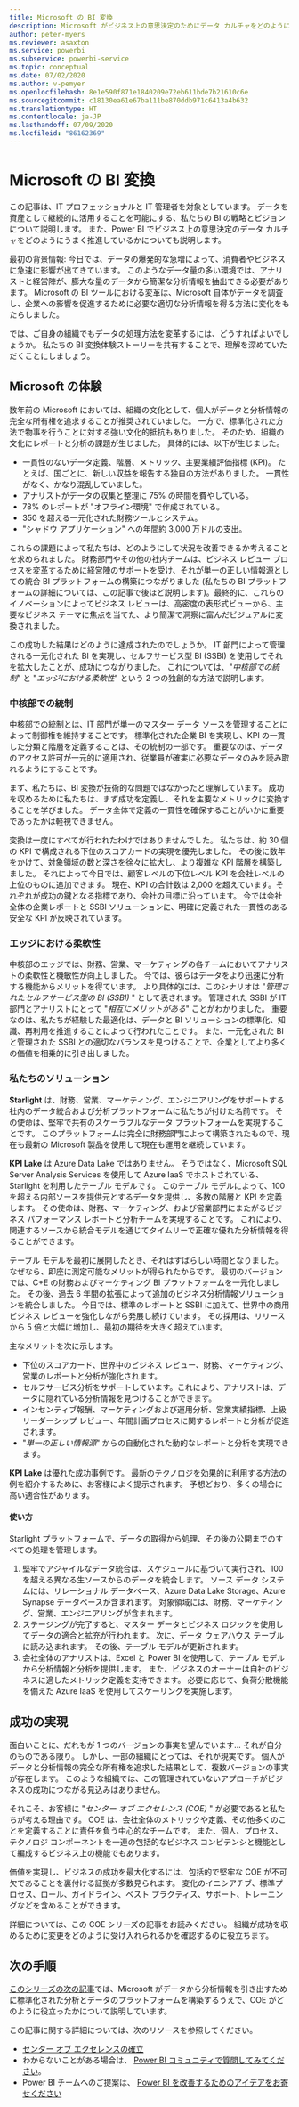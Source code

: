 ```yaml
---
title: Microsoft の BI 変換
description: Microsoft がビジネス上の意思決定のためにデータ カルチャをどのようにうまく推進しているかについて説明します。 BI の戦略とビジョンについて説明します。
author: peter-myers
ms.reviewer: asaxton
ms.service: powerbi
ms.subservice: powerbi-service
ms.topic: conceptual
ms.date: 07/02/2020
ms.author: v-pemyer
ms.openlocfilehash: 8e1e590f871e1840209e72eb611bde7b21610c6e
ms.sourcegitcommit: c18130ea61e67ba111be870ddb971c6413a4b632
ms.translationtype: HT
ms.contentlocale: ja-JP
ms.lasthandoff: 07/09/2020
ms.locfileid: "86162369"
---
```

# <a name="microsofts-bi-transformation"></a>Microsoft の BI 変換

この記事は、IT プロフェッショナルと IT 管理者を対象としています。 データを資産として継続的に活用することを可能にする、私たちの BI の戦略とビジョンについて説明します。 また、Power BI でビジネス上の意思決定のデータ カルチャをどのようにうまく推進しているかについても説明します。

最初の背景情報: 今日では、データの爆発的な急増によって、消費者やビジネスに急速に影響が出てきています。 このようなデータ量の多い環境では、アナリストと経営陣が、膨大な量のデータから簡潔な分析情報を抽出できる必要があります。 Microsoft の BI ツールにおける変革は、Microsoft 自体がデータを調査し、企業への影響を促進するために必要な適切な分析情報を得る方法に変化をもたらしました。

では、ご自身の組織でもデータの処理方法を変革するには、どうすればよいでしょうか。 私たちの BI 変換体験ストーリーを共有することで、理解を深めていただくことにしましょう。

## <a name="microsoft-journey"></a>Microsoft の体験

数年前の Microsoft においては、組織の文化として、個人がデータと分析情報の完全な所有権を追求することが推奨されていました。 一方で、標準化された方法で物事を行うことに対する強い文化的抵抗もありました。 そのため、組織の文化にレポートと分析の課題が生じました。 具体的には、以下が生じました。

- 一貫性のないデータ定義、階層、メトリック、主要業績評価指標 (KPI)。 たとえば、国ごとに、新しい収益を報告する独自の方法がありました。 一貫性がなく、かなり混乱していました。
- アナリストがデータの収集と整理に 75% の時間を費やしている。
- 78% のレポートが "オフライン環境" で作成されている。
- 350 を超える一元化された財務ツールとシステム。
- "シャドウ アプリケーション" への年間約 3,000 万ドルの支出。

これらの課題によって私たちは、どのようにして状況を改善できるか考えることを求められました。 財務部門やその他の社内チームは、ビジネス レビュー プロセスを変革するために経営陣のサポートを受け、それが単一の正しい情報源としての統合 BI プラットフォームの構築につながりました (私たちの BI プラットフォームの詳細については、この記事で後ほど説明します)。最終的に、これらのイノベーションによってビジネス レビューは、高密度の表形式ビューから、主要なビジネス テーマに焦点を当てた、より簡潔で洞察に富んだビジュアルに変換されました。

この成功した結果はどのように達成されたのでしょうか。 IT 部門によって管理される一元化された BI を実現し、セルフサービス型 BI (SSBI) を使用してそれを拡大したことが、成功につながりました。 これについては、"_中核部での統制_" と "_エッジにおける柔軟性_" という 2 つの独創的な方法で説明します。

### <a name="discipline-at-the-core"></a>中核部での統制

中核部での統制とは、IT 部門が単一のマスター データ ソースを管理することによって制御権を維持することです。 標準化された企業 BI を実現し、KPI の一貫した分類と階層を定義することは、その統制の一部です。 重要なのは、データのアクセス許可が一元的に適用され、従業員が確実に必要なデータのみを読み取れるようにすることです。

まず、私たちは、BI 変換が技術的な問題ではなかったと理解しています。 成功を収めるために私たちは、まず成功を定義し、それを主要なメトリックに変換することを学びました。 データ全体で定義の一貫性を確保することがいかに重要であったかは軽視できません。

変換は一度にすべてが行われたわけではありませんでした。 私たちは、約 30 個の KPI で構成される下位のスコアカードの実現を優先しました。 その後に数年をかけて、対象領域の数と深さを徐々に拡大し、より複雑な KPI 階層を構築しました。 それによって今日では、顧客レベルの下位レベル KPI を会社レベルの上位のものに追加できます。 現在、KPI の合計数は 2,000 を超えています。それぞれが成功の鍵となる指標であり、会社の目標に沿っています。 今では会社全体の企業レポートと SSBI ソリューションに、明確に定義された一貫性のある安全な KPI が反映されています。

### <a name="flexibility-at-the-edge"></a>エッジにおける柔軟性

中核部のエッジでは、財務、営業、マーケティングの各チームにおいてアナリストの柔軟性と機敏性が向上しました。 今では、彼らはデータをより迅速に分析する機能からメリットを得ています。 より具体的には、このシナリオは "_管理されたセルフサービス型の BI (SSBI)_ " として表されます。 管理された SSBI が IT 部門とアナリストにとって "_相互にメリットがある_" ことがわかりました。 重要なのは、私たちが経験した最適化は、データと BI ソリューションの標準化、知識、再利用を推進することによって行われたことです。 また、一元化された BI と管理された SSBI との適切なバランスを見つけることで、企業としてより多くの価値を相乗的に引き出しました。

### <a name="our-solution"></a>私たちのソリューション

**Starlight** は、財務、営業、マーケティング、エンジニアリングをサポートする社内のデータ統合および分析プラットフォームに私たちが付けた名前です。 その使命は、堅牢で共有のスケーラブルなデータ プラットフォームを実現することです。 このプラットフォームは完全に財務部門によって構築されたもので、現在も最新の Microsoft 製品を使用して現在も運用を継続しています。

**KPI Lake** は Azure Data Lake ではありません。 そうではなく、Microsoft SQL Server Analysis Services を使用して Azure IaaS でホストされている、Starlight を利用したテーブル モデルです。 このテーブル モデルによって、100 を超える内部ソースを提供元とするデータを提供し、多数の階層と KPI を定義します。 その使命は、財務、マーケティング、および営業部門にまたがるビジネス パフォーマンス レポートと分析チームを実現することです。 これにより、関連するソースから統合モデルを通じてタイムリーで正確な優れた分析情報を得ることができます。

テーブル モデルを最初に展開したとき、それはすばらしい時間となりました。なぜなら、即座に測定可能なメリットが得られたからです。 最初のバージョンでは、C+E の財務およびマーケティング BI プラットフォームを一元化しました。 その後、過去 6 年間の拡張によって追加のビジネス分析情報ソリューションを統合しました。 今日では、標準のレポートと SSBI に加えて、世界中の商用ビジネス レビューを強化しながら発展し続けています。 その採用は、リリースから 5 倍と大幅に増加し、最初の期待を大きく超えています。

主なメリットを次に示します。

- 下位のスコアカード、世界中のビジネス レビュー、財務、マーケティング、営業のレポートと分析が強化されます。
- セルフサービス分析をサポートしています。これにより、アナリストは、データに隠れている分析情報を見つけることができます。
- インセンティブ報酬、マーケティングおよび運用分析、営業実績指標、上級リーダーシップ レビュー、年間計画プロセスに関するレポートと分析が促進されます。
- "_単一の正しい情報源_" からの自動化された動的なレポートと分析を実現できます。

**KPI Lake** は優れた成功事例です。 最新のテクノロジを効果的に利用する方法の例を紹介するために、お客様によく提示されます。 予想どおり、多くの場合に高い適合性があります。

#### <a name="how-it-works"></a>使い方

Starlight プラットフォームで、データの取得から処理、その後の公開までのすべての処理を管理します。

1. 堅牢でアジャイルなデータ統合は、スケジュールに基づいて実行され、100 を超える異なる生ソースからのデータを統合します。 ソース データ システムには、リレーショナル データベース、Azure Data Lake Storage、Azure Synapse データベースが含まれます。 対象領域には、財務、マーケティング、営業、エンジニアリングが含まれます。
2. ステージングが完了すると、マスター データとビジネス ロジックを使用してデータの適合と拡充が行われます。 次に、データ ウェアハウス テーブルに読み込まれます。 その後、テーブル モデルが更新されます。
3. 会社全体のアナリストは、Excel と Power BI を使用して、テーブル モデルから分析情報と分析を提供します。 また、ビジネスのオーナーは自社のビジネスに適したメトリック定義を支持できます。 必要に応じて、負荷分散機能を備えた Azure IaaS を使用してスケーリングを実施します。

## <a name="deliver-success"></a>成功の実現

面白いことに、だれもが 1 つのバージョンの事実を望んでいます... それが自分のものである限り。 しかし、一部の組織にとっては、それが現実です。 個人がデータと分析情報の完全な所有権を追求した結果として、複数バージョンの事実が存在します。 このような組織では、この管理されていないアプローチがビジネスの成功につながる見込みはありません。

それこそ、お客様に "_センター オブ エクセレンス (COE)_ " が必要であると私たちが考える理由です。 COE は、会社全体のメトリックや定義、その他多くのことを定義することに責任を負う中心的なチームです。 また、個人、プロセス、テクノロジ コンポーネントを一連の包括的なビジネス コンピテンシと機能として編成するビジネス上の機能でもあります。

価値を実現し、ビジネスの成功を最大化するには、包括的で堅牢な COE が不可欠であることを裏付ける証拠が多数見られます。 変化のイニシアチブ、標準プロセス、ロール、ガイドライン、ベスト プラクティス、サポート、トレーニングなどを含めることができます。

詳細については、この COE シリーズの記事をお読みください。 組織が成功を収めるために変更をどのように受け入れられるかを確認するのに役立ちます。

## <a name="next-steps"></a>次の手順

[このシリーズの次の記事](center-of-excellence-establish.md)では、Microsoft がデータから分析情報を引き出すために標準化された分析とデータのプラットフォームを構築するうえで、COE がどのように役立ったかについて説明しています。

この記事に関する詳細については、次のリソースを参照してください。

- [センター オブ エクセレンスの確立](center-of-excellence-establish.md)
- わからないことがある場合は、 [Power BI コミュニティで質問してみてください](https://community.powerbi.com/)。
- Power BI チームへのご提案は、 [Power BI を改善するためのアイデアをお寄せください](https://ideas.powerbi.com/)
